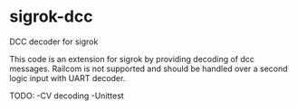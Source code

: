 # sigrok-dcc
DCC decoder for sigrok

This code is an extension for sigrok by providing decoding of dcc messages.
Railcom is not supported and should be handled over a second logic input with UART decoder.

TODO:
-CV decoding
-Unittest
